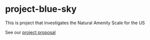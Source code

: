 # project-blue-sky
This is project that investigates the Natural Amenity Scale for the US

See our [project proposal](https://github.com/dghendry/project-blue-sky/wiki)
